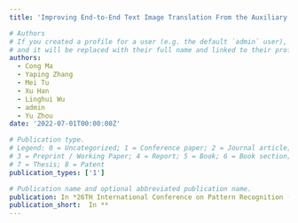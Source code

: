 ```yaml
---
title: 'Improving End-to-End Text Image Translation From the Auxiliary Text Translation Task'

# Authors
# If you created a profile for a user (e.g. the default `admin` user), write the username (folder name) here
# and it will be replaced with their full name and linked to their profile.
authors:
  - Cong Ma
  - Yaping Zhang
  - Mei Tu
  - Xu Han
  - Linghui Wu
  - admin
  - Yu Zhou
date: '2022-07-01T00:00:00Z'

# Publication type.
# Legend: 0 = Uncategorized; 1 = Conference paper; 2 = Journal article;
# 3 = Preprint / Working Paper; 4 = Report; 5 = Book; 6 = Book section;
# 7 = Thesis; 8 = Patent
publication_types: ['1']

# Publication name and optional abbreviated publication name.
publication: In *26TH International Conference on Pattern Recognition (ICPR 2022)*
publication_short:  In **
---
```



